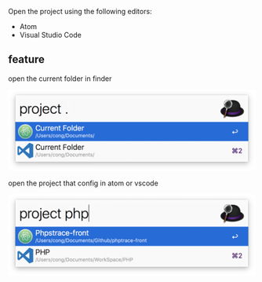 Open the project using the following editors:

* Atom
* Visual Studio Code

## feature

open the current folder in finder

![](\media\current_folder.png)

open the project that config in atom or vscode

![](\media\config_project.png)


